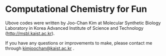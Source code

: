 Computational Chemistry for Fun
===============================

Ubove codes were written by Joo-Chan Kim at Molecular Synthetic Biology Laboratory in Korea Advanced Institute of Science and Technology (http://msbl.kaist.ac.kr).

If you have any questions or improvements to make, please contact me through kimjoochan@kaist.ac.kr .
